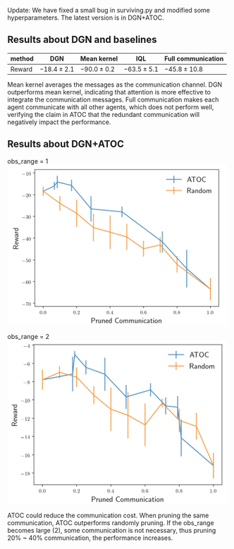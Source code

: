 Update: We have fixed a small bug in surviving.py and modified some hyperparameters. The latest version is in DGN+ATOC.

## Results about DGN and baselines

| method | DGN             | Mean kernel     | IQL             | Full communication |
| ------ | --------------- | --------------- | --------------- | ------------------ |
| Reward | $-18.4 \pm 2.1$ | $-90.0 \pm 0.2$ | $-63.5 \pm 5.1$ | $-45.8 \pm 10.8$   |

Mean kernel averages the messages as the communication channel. DGN outperforms mean kernel, indicating that attention is more effective to integrate the communication messages. Full communication makes each agent communicate with all other agents, which  does not perform well, verifying the claim in ATOC that the redundant communication will negatively impact the performance.

## Results about DGN+ATOC

obs_range = 1
<img src="./range_1.png" alt="ATOC1" width="500">

obs_range = 2
<img src="./range_2.png" alt="ATOC2" width="500">


ATOC could reduce the communication cost. When pruning the same communication, ATOC outperforms randomly pruning. If the obs_range becomes large (2), some communication is not necessary, thus pruning 20% ~ 40% communication, the performance increases.
